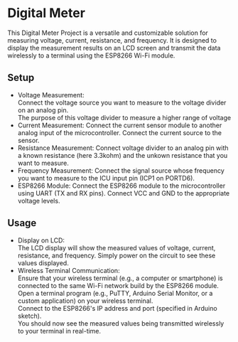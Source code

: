 # Digital Meter
This Digital Meter Project is a versatile and customizable solution for measuring voltage, current, resistance, and frequency. It is designed to display the measurement results on an LCD screen and transmit the data wirelessly to a terminal using the ESP8266 Wi-Fi module. 
## Setup
- Voltage Measurement:  
Connect the voltage source you want to measure to the voltage divider on an analog pin.  
The purpose of this voltage divider to measure a higher range of voltage
- Current Measurement:
Connect the current sensor module to another analog input of the microcontroller.
Connect the current source to the sensor.
- Resistance Measurement:
Connect voltage divider to an analog pin with a known resistance (here 3.3kohm) and the unkown resistance that you want to measure.
- Frequency Measurement:
Connect the signal source whose frequency you want to measure to the ICU input pin (ICP1 on PORTD6).
- ESP8266 Module:
Connect the ESP8266 module to the microcontroller using UART (TX and RX pins).
Connect VCC and GND to the appropriate voltage levels.
## Usage
- Display on LCD:  
The LCD display will show the measured values of voltage, current, resistance, and frequency. Simply power on the circuit to see these values displayed.
- Wireless Terminal Communication:  
Ensure that your wireless terminal (e.g., a computer or smartphone) is connected to the same Wi-Fi network build by the ESP8266 module.  
Open a terminal program (e.g., PuTTY, Arduino Serial Monitor, or a custom application) on your wireless terminal.  
Connect to the ESP8266's IP address and port (specified in Arduino sketch).  
You should now see the measured values being transmitted wirelessly to your terminal in real-time.
